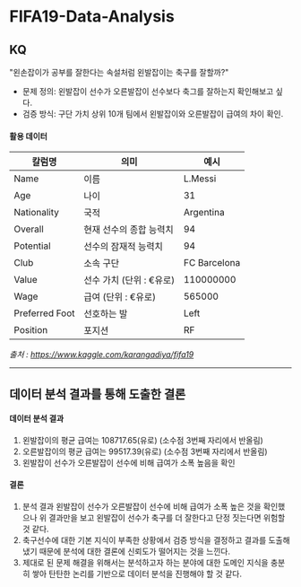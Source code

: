 # FIFA19-Data-Analysis

## KQ
"왼손잡이가 공부를 잘한다는 속설처럼 왼발잡이는 축구를 잘할까?"

- 문제 정의: 왼발잡이 선수가 오른발잡이 선수보다 축그를 잘하는지 확인해보고 싶다.
- 검증 방식: 구단 가치 상위 10개 팀에서 왼발잡이와 오른발잡이 급여의 차이 확인.

#### 활용 데이터

|칼럼명 | 의미 | 예시 |
|- | - | - |
|Name | 이름 | L.Messi |
|Age | 나이 | 31 |
|Nationality | 국적 | Argentina |
|Overall | 현재 선수의 종합 능력치 | 94 |
|Potential | 선수의 잠재적 능력치 | 94 |
|Club | 소속 구단 | FC Barcelona |
|Value | 선수 가치 (단위 : €유로) | 110000000 |
|Wage | 급여 (단위 : €유로) | 565000 |
|Preferred Foot | 선호하는 발 | Left |
|Position | 포지션 | RF |

*출처 : https://www.kaggle.com/karangadiya/fifa19*

---

## 데이터 분석 결과를 통해 도출한 결론

#### 데이터 분석 결과
 1. 왼발잡이의 평균 급여는 108717.65(유로) (소수점 3번째 자리에서 반올림)
 2. 오른발잡이의 평균 급여는 99517.39(유로) (소수점 3번째 자리에서 반올림)
 3. 왼발잡이 선수가 오른발잡이 선수에 비해 급여가 소폭 높음을 확인
 
#### 결론

1. 분석 결과 왼발잡이 선수가 오른발잡이 선수에 비해 급여가 소폭 높은 것을 확인했으나 위 결과만을 보고 왼발잡이 선수가 축구를 더 잘한다고 단정 짓는다면 위험할 것 같다.
2. 축구선수에 대한 기본 지식이 부족한 상황에서 검증 방식을 결정하고 결과를 도출해냈기 때문에 분석에 대한 결론에 신뢰도가 떨어지는 것을 느낀다.
3. 제대로 된 문제 해결을 위해서는 분석하고자 하는 분야에 대한 도메인 지식을 충분히 쌓아 탄탄한 논리를 기반으로 데이터 분석을 진행해야 할 것 같다.
